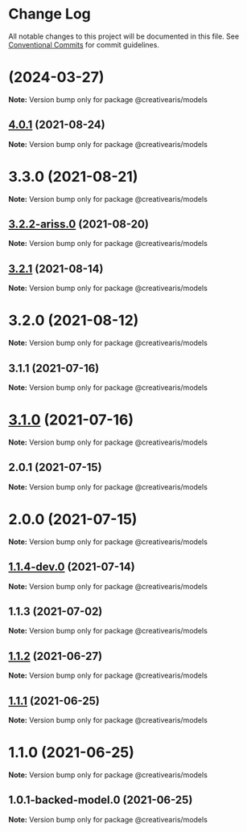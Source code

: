 # Change Log

All notable changes to this project will be documented in this file.
See [Conventional Commits](https://conventionalcommits.org) for commit guidelines.

#  (2024-03-27)

**Note:** Version bump only for package @creativearis/models





## [4.0.1](https://github.com/yurikrupnik/mussia8/compare/@creativearis/models@3.3.0...@creativearis/models@4.0.1) (2021-08-24)

**Note:** Version bump only for package @creativearis/models





# 3.3.0 (2021-08-21)

**Note:** Version bump only for package @creativearis/models





## [3.2.2-ariss.0](https://github.com/yurikrupnik/mussia8/compare/@creativearis/models@3.2.1...@creativearis/models@3.2.2-ariss.0) (2021-08-20)

**Note:** Version bump only for package @creativearis/models





## [3.2.1](https://github.com/yurikrupnik/mussia8/compare/@creativearis/models@3.2.0...@creativearis/models@3.2.1) (2021-08-14)

**Note:** Version bump only for package @creativearis/models





# 3.2.0 (2021-08-12)

**Note:** Version bump only for package @creativearis/models





## 3.1.1 (2021-07-16)

**Note:** Version bump only for package @creativearis/models





# [3.1.0](https://github.com/yurikrupnik/mussia8/compare/@creativearis/models@2.0.1...@creativearis/models@3.1.0) (2021-07-16)

**Note:** Version bump only for package @creativearis/models





## 2.0.1 (2021-07-15)

**Note:** Version bump only for package @creativearis/models





# 2.0.0 (2021-07-15)

**Note:** Version bump only for package @creativearis/models





## [1.1.4-dev.0](https://github.com/yurikrupnik/mussia8/compare/@creativearis/models@1.1.3...@creativearis/models@1.1.4-dev.0) (2021-07-14)

**Note:** Version bump only for package @creativearis/models





## 1.1.3 (2021-07-02)

**Note:** Version bump only for package @creativearis/models





## [1.1.2](https://github.com/yurikrupnik/mussia8/compare/@creativearis/models@1.1.1...@creativearis/models@1.1.2) (2021-06-27)

**Note:** Version bump only for package @creativearis/models





## [1.1.1](https://github.com/yurikrupnik/mussia8/compare/@creativearis/models@1.1.0...@creativearis/models@1.1.1) (2021-06-25)

**Note:** Version bump only for package @creativearis/models





# 1.1.0 (2021-06-25)

**Note:** Version bump only for package @creativearis/models





## 1.0.1-backed-model.0 (2021-06-25)

**Note:** Version bump only for package @creativearis/models
